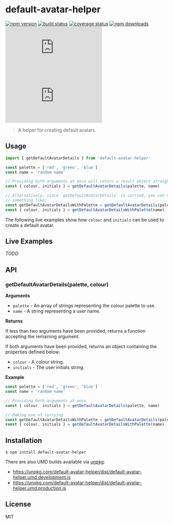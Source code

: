 # default-avatar-helper

[![npm version](https://img.shields.io/npm/v/default-avatar-helper.svg?style=flat-square)](https://www.npmjs.com/package/default-avatar-helper)
[![build status](https://img.shields.io/travis/tanem/default-avatar-helper/master.svg?style=flat-square)](https://travis-ci.org/tanem/default-avatar-helper)
[![coverage status](https://img.shields.io/codecov/c/github/tanem/default-avatar-helper.svg?style=flat-square)](https://codecov.io/gh/tanem/default-avatar-helper)
[![npm downloads](https://img.shields.io/npm/dm/default-avatar-helper.svg?style=flat-square)](https://www.npmjs.com/package/default-avatar-helper)
[![size](http://img.badgesize.io/https://unpkg.com/default-avatar-helper/dist/default-avatar-helper.umd.production.js?label=size&style=flat-square)](https://unpkg.com/default-avatar-helper/dist/)
[![gzip-size](http://img.badgesize.io/https://unpkg.com/default-avatar-helper/dist/default-avatar-helper.umd.production.js?compression=gzip&label=gzip%20size&style=flat-square)](https://unpkg.com/default-avatar-helper/dist/)

> A helper for creating default avatars.

## Usage

```ts
import { getDefaultAvatarDetails } from 'default-avatar-helper'

const palette = ['red', 'green', 'blue']
const name = 'random name'

// Providing both arguments at once will return a result object straight away:
const { colour, initials } = getDefaultAvatarDetails(palette, name)

// Alternatively, since `getDefaultAvatarDetails` is curried, you can do
// something like:
const getDefaultAvatarDetailsWithPalette = getDefaultAvatarDetails(palette)
const { colour, initials } = getDefaultAvatarDetailsWithPalette(name)
```

The following live examples show how `colour` and `initials` can be used to
create a default avatar.

## Live Examples

_TODO_

## API

### getDefaultAvatarDetails(palette, colour)

**Arguments**

- `palette` - An array of strings representing the colour palette to use.
- `name` - A string representing a user name.

**Returns**

If less than two arguments have been provided, returns a function accepting the
remaining argument.

If both arguments have been provided, returns an object containing the
properties defined below:

- `colour` - A colour string.
- `initials` - The user initials string.

**Example**

```ts
const palette = ['red', 'green', 'blue']
const name = 'random name'

// Providing both arguments at once.
const { colour, initials } = getDefaultAvatarDetails(palette, name)

// Making use of currying.
const getDefaultAvatarDetailsWithPalette = getDefaultAvatarDetails(palette)
const { colour, initials } = getDefaultAvatarDetailsWithPalette(name)
```

## Installation

```
$ npm install default-avatar-helper
```

There are also UMD builds available via [unpkg](https://unpkg.com/):

- https://unpkg.com/default-avatar-helper/dist/default-avatar-helper.umd.development.js
- https://unpkg.com/default-avatar-helper/dist/default-avatar-helper.umd.production.js

## License

MIT
